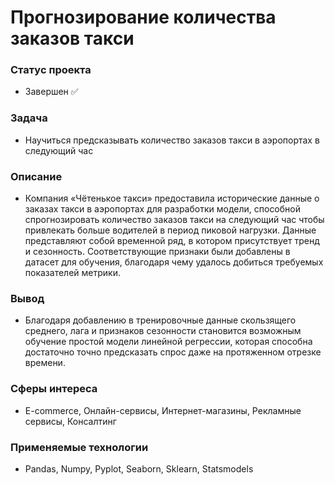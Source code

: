 # Прогнозирование количества заказов такси 

### Статус проекта
- Завершен ✅

### Задача  
- Научиться предсказывать количество заказов такси в аэропортах в следующий час

### Описание
- Компания «Чётенькое такси» предоставила исторические данные о заказах такси в аэропортах для разработки модели, способной спрогнозировать количество заказов такси на следующий час чтобы привлекать больше водителей в период пиковой нагрузки. Данные представляют собой временной ряд, в котором присутствует тренд и сезонность. Соответствующие признаки были добавлены в датасет для обучения, благодаря чему удалось добиться требуемых показателей метрики. 

### Вывод
- Благодаря добавлению в тренировочные данные скользящего среднего, лага и признаков сезонности становится возможным обучение простой модели линейной регрессии, которая способна достаточно точно предсказать спрос даже на протяженном отрезке времени.

### Сферы интереса
- E-commerce, Онлайн-сервисы, Интернет-магазины, Рекламные сервисы, Консалтинг

### Применяемые технологии
- Pandas, Numpy, Pyplot, Seaborn, Sklearn, Statsmodels

